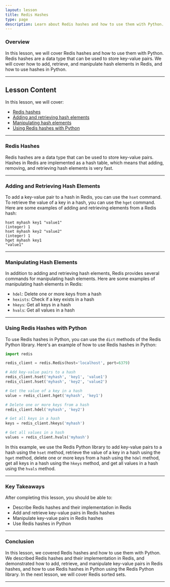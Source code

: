 ```yaml
---
layout: lesson
title: Redis Hashes
type: page
description: Learn about Redis hashes and how to use them with Python.
---
```


<!-- ![Cover photo of Redis hashes](assets/redis-hashes.jpg){:class="cover"} -->

### Overview

In this lesson, we will cover Redis hashes and how to use them with Python. Redis hashes are a data type that can be used to store key-value pairs. We will cover how to add, retrieve, and manipulate hash elements in Redis, and how to use hashes in Python.

---

## Lesson Content

In this lesson, we will cover:

* [Redis hashes](#redis-hashes)
* [Adding and retrieving hash elements](#adding-and-retrieving-hash-elements)
* [Manipulating hash elements](#manipulating-hash-elements)
* [Using Redis hashes with Python](#using-redis-hashes-with-python)

---

### Redis Hashes

Redis hashes are a data type that can be used to store key-value pairs. Hashes in Redis are implemented as a hash table, which means that adding, removing, and retrieving hash elements is very fast.

---

### Adding and Retrieving Hash Elements

To add a key-value pair to a hash in Redis, you can use the `hset` command. To retrieve the value of a key in a hash, you can use the `hget` command. Here are some examples of adding and retrieving elements from a Redis hash:

```redis
hset myhash key1 "value1"
(integer) 1
hset myhash key2 "value2"
(integer) 1
hget myhash key1
"value1"
```

---

### Manipulating Hash Elements

In addition to adding and retrieving hash elements, Redis provides several commands for manipulating hash elements. Here are some examples of manipulating hash elements in Redis:

* `hdel`: Delete one or more keys from a hash
* `hexists`: Check if a key exists in a hash
* `hkeys`: Get all keys in a hash
* `hvals`: Get all values in a hash

---

### Using Redis Hashes with Python

To use Redis hashes in Python, you can use the `dict` methods of the Redis Python library. Here's an example of how to use Redis hashes in Python:

```python
import redis

redis_client = redis.Redis(host='localhost', port=6379)

# Add key-value pairs to a hash
redis_client.hset('myhash', 'key1', 'value1')
redis_client.hset('myhash', 'key2', 'value2')

# Get the value of a key in a hash
value = redis_client.hget('myhash', 'key1')

# Delete one or more keys from a hash
redis_client.hdel('myhash', 'key2')

# Get all keys in a hash
keys = redis_client.hkeys('myhash')

# Get all values in a hash
values = redis_client.hvals('myhash')
```

In this example, we use the Redis Python library to add key-value pairs to a hash using the `hset` method, retrieve the value of a key in a hash using the `hget` method, delete one or more keys from a hash using the `hdel` method, get all keys in a hash using the `hkeys` method, and get all values in a hash using the `hvals` method.

---

### Key Takeaways

After completing this lesson, you should be able to:

* Describe Redis hashes and their implementation in Redis
* Add and retrieve key-value pairs in Redis hashes
* Manipulate key-value pairs in Redis hashes
* Use Redis hashes in Python

---

### Conclusion

In this lesson, we covered Redis hashes and how to use them with Python. We described Redis hashes and their implementation in Redis, and demonstrated how to add, retrieve, and manipulate key-value pairs in Redis hashes, and how to use Redis hashes in Python using the Redis Python library. In the next lesson, we will cover Redis sorted sets.

---

